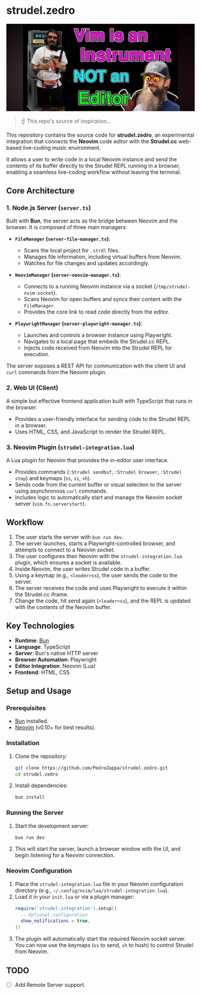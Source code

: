 # strudel.zedro

![Vim is an instrument!!](./img/vim-instrument-zedro.png)
> ☝️ This repo's source of inspiration...

This repository contains the source code for **strudel.zedro**, an experimental integration that connects the **Neovim** code editor with the **Strudel.cc** web-based live-coding music environment.

It allows a user to write code in a local Neovim instance and send the contents of its buffer directly to the Strudel REPL running in a browser, enabling a seamless live-coding workflow without leaving the terminal.

## Core Architecture

### 1. Node.js Server (`server.ts`)

Built with **Bun**, the server acts as the bridge between Neovim and the browser. It is composed of three main managers:

*   **`FileManager` (`server-file-manager.ts`)**:
    *   Scans the local project for `.strdl` files.
    *   Manages file information, including virtual buffers from Neovim.
    *   Watches for file changes and updates accordingly.

*   **`NeovimManager` (`server-neovim-manager.ts`)**:
    *   Connects to a running Neovim instance via a socket (`/tmp/strudel-nvim-socket`).
    *   Scans Neovim for open buffers and syncs their content with the `FileManager`.
    *   Provides the core link to read code directly from the editor.

*   **`PlaywrightManager` (`server-playwright-manager.ts`)**:
    *   Launches and controls a browser instance using Playwright.
    *   Navigates to a local page that embeds the Strudel.cc REPL.
    *   Injects code received from Neovim into the Strudel REPL for execution.

The server exposes a REST API for communication with the client UI and `curl` commands from the Neovim plugin.

### 2. Web UI (Client)

A simple but effective frontend application built with TypeScript that runs in the browser.

*   Provides a user-friendly interface for sending code to the Strudel REPL in a browser.
*   Uses HTML, CSS, and JavaScript to render the Strudel REPL.

### 3. Neovim Plugin (`strudel-integration.lua`)

A Lua plugin for Neovim that provides the in-editor user interface.

*   Provides commands (`:Strudel sendbuf`, `:Strudel browser`, `:Strudel stop`) and keymaps (`ss`, `si`, `sh`).
*   Sends code from the current buffer or visual selection to the server using asynchronous `curl` commands.
*   Includes logic to automatically start and manage the Neovim socket server (`vim.fn.serverstart`).

## Workflow

1.  The user starts the server with `bun run dev`.
2.  The server launches, starts a Playwright-controlled browser, and attempts to connect to a Neovim socket.
3.  The user configures their Neovim with the `strudel-integration.lua` plugin, which ensures a socket is available.
4.  Inside Neovim, the user writes Strudel code in a buffer.
5.  Using a keymap (e.g., `<leader>ss`), the user sends the code to the server.
6.  The server receives the code and uses Playwright to execute it within the Strudel.cc iframe.
7.  Change the code, hit send again (`<leader>ss`), and the REPL is updated with the contents of the Neovim buffer.

## Key Technologies

*   **Runtime**: [Bun](https://bun.sh/)
*   **Language**: TypeScript
*   **Server**: Bun's native HTTP server
*   **Browser Automation**: Playwright
*   **Editor Integration**: Neovim (Lua)
*   **Frontend**: HTML, CSS

## Setup and Usage

### Prerequisites

*   [Bun](https://bun.sh/) installed.
*   [Neovim](https://neovim.io/) (v0.10+ for best results).

### Installation

1.  Clone the repository:
    ```sh
    git clone https://github.com/PedroZappa/strudel.zedro.git
    cd strudel.zedro
    ```

2.  Install dependencies:
    ```sh
    bun install
    ```

### Running the Server

1.  Start the development server:
    ```sh
    bun run dev
    ```
2.  This will start the server, launch a browser window with the UI, and begin listening for a Neovim connection.

### Neovim Configuration

1.  Place the `strudel-integration.lua` file in your Neovim configuration directory (e.g., `~/.config/nvim/lua/strudel-integration.lua`).
2.  Load it in your `init.lua` or via a plugin manager:
    ```lua
    require('strudel-integration').setup({
      -- Optional configuration
      show_notifications = true,
    })
    ```
3.  The plugin will automatically start the required Neovim socket server. You can now use the keymaps (`ss` to send, `sh` to hush) to control Strudel from Neovim.

## TODO

- [ ] Add Remote Server support.

